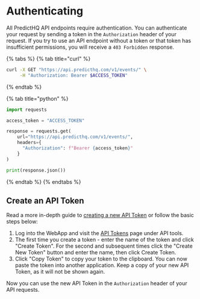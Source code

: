 # Authenticating

All PredictHQ API endpoints require authentication. You can authenticate your request by sending a token in the `Authorization` header of your request. If you try to use an API endpoint without a token or that token has insufficient permissions, you will receive a `403 Forbidden` response.

{% tabs %}
{% tab title="curl" %}
```bash
curl -X GET "https://api.predicthq.com/v1/events/" \
     -H "Authorization: Bearer $ACCESS_TOKEN" 
```
{% endtab %}

{% tab title="python" %}
```python
import requests

access_token = "ACCESS_TOKEN"

response = requests.get(
    url="https://api.predicthq.com/v1/events/",
    headers={
      "Authorization": f"Bearer {access_token}"
    }
)

print(response.json())
```
{% endtab %}
{% endtabs %}

## Create an API Token

Read a more in-depth guide to [creating a new API Token](broken-reference) or follow the basic steps below:

1. Log into the WebApp and visit the [API Tokens](https://control.predicthq.com/tokens) page under API tools.
2. The first time you create a token - enter the name of the token and click "Create Token". For the second and subsequent times click the "Create New Token" button and enter the name, then click Create Token.
3. Click "Copy Token" to copy your token to the clipboard. You can now paste the token into another application. Keep a copy of your new API Token, as it will not be shown again.

Now you can use the new API Token in the `Authorization` header of your API requests.
